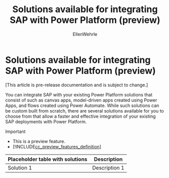 ﻿---
title: Solutions available for integrating SAP with Power Platform (preview)
description: Learn about the different solutions available for SAP integration with Power Platform.
services: ''
suite: flow
documentationcenter: na
author: EllenWehrle
manager: jongilman
editor: ''
tags: ''
ms.devlang: na
ms.subservice: cloud-flow
ms.topic: article
ms.tgt_pltfrm: na
ms.workload: na
ms.date: 09/19/2022
ms.author: ellenwehrle
search.app: 
  - Flow
search.audienceType: 
  - flowmaker
  - enduser
---

# Solutions available for integrating SAP with Power Platform (preview)

[This article is pre-release documentation and is subject to change.]

You can integrate SAP with your existing Power Platform solutions that consist of such as canvas apps, model-driven apps created using Power Apps, and flows created using Power Automate. While such solutions can be custom built from scratch, there are several solutions available for you to choose from that allow a faster and effective integration of your existing SAP deployments with Power Platform.

> [!IMPORTANT]
> - This is a preview feature.
> - [!INCLUDE[cc_preview_features_definition](../includes/cc-preview-features-definition.md)]

| Placeholder table with solutions | Description |
| - | - |
| Solution 1 | Description 1|